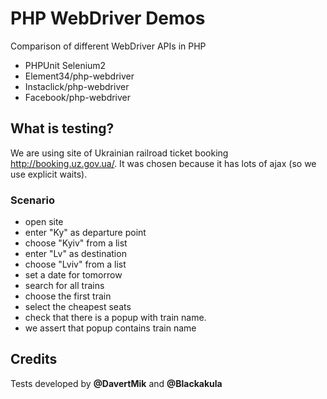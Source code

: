 # PHP WebDriver Demos

Comparison of different WebDriver APIs in PHP

* PHPUnit Selenium2
* Element34/php-webdriver
* Instaclick/php-webdriver
* Facebook/php-webdriver

## What is testing?

We are using site of Ukrainian railroad ticket booking <http://booking.uz.gov.ua/>.
It was chosen because it has lots of ajax (so we use explicit waits).

### Scenario

* open site
* enter "Ky" as departure point
* choose "Kyiv" from a list
* enter "Lv" as destination
* choose "Lviv" from a list
* set a date for tomorrow
* search for all trains
* choose the first train
* select the cheapest seats
* check that there is a popup with train name.
* we assert that popup contains train name

## Credits

Tests developed by **@DavertMik** and **@Blackakula**